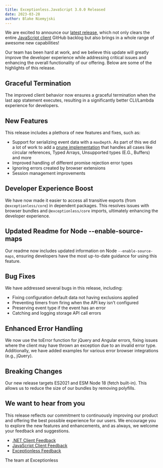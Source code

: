 ```yaml
---
title: Exceptionless.JavaScript 3.0.0 Released
date: 2023-03-28
author: Blake Niemyjski
---
```


We are excited to announce our [latest release](https://github.com/exceptionless/Exceptionless.JavaScript/releases/tag/v3.0.0),
which not only clears the entire [JavaScript client](https://github.com/exceptionless/Exceptionless.JavaScript)
GitHub backlog but also brings in a whole range of awesome new capabilities!

Our team has been hard at work, and we believe this update will greatly improve
the developer experience while addressing critical issues and enhancing the
overall functionality of our offering. Below are some of the highlights of this
release.

## Graceful Termination

The improved client behavior now ensures a graceful termination when the last
app statement executes, resulting in a significantly better CLI/Lambda
experience for developers.

## New Features

This release includes a plethora of new features and fixes, such as:

- Support for serializing event data with a `maxDepth`. As part of this we did a
  lot of work to add a [prune implementation](https://github.com/exceptionless/Exceptionless.JavaScript/blob/v3.0.0/packages/core/src/Utils.ts#L193-L367)
  that handles all cases like circular references, Typed Arrays, Unsupported
  types (E.G., Buffers) and more
- Improved handling of different promise rejection error types
- Ignoring errors created by browser extensions
- Session management improvements

## Developer Experience Boost

We have now made it easier to access all transitive exports
(from `@exceptionless/core`) in dependent packages. This resolves issues with
browser bundles and `@exceptionless/core` imports, ultimately enhancing the
developer experience.

## Updated Readme for Node --enable-source-maps

Our readme now includes updated information on Node `--enable-source-maps`,
ensuring developers have the most up-to-date guidance for using this feature.

## Bug Fixes

We have addressed several bugs in this release, including:

- Fixing configuration default data not having exclusions applied
- Preventing timers from firing when the API key isn't configured
- Preserving event type if the event has an error
- Catching and logging storage API call errors

## Enhanced Error Handling

We now use the toError function for jQuery and Angular errors, fixing issues
where the client may have thrown an exception due to an invalid error type.
Additionally, we have added examples for various error browser integrations
(e.g., jQuery).

## Breaking Changes

Our new release targets ES2021 and ESM Node 18 (fetch built-in). This allows
us to reduce the size of our bundles by removing polyfills.

## We want to hear from you

This release reflects our commitment to continuously improving our product and
offering the best possible experience for our users. We encourage you to explore
the new features and enhancements, and as always, we welcome your feedback and
suggestions.

- [.NET Client Feedback](https://github.com/exceptionless/Exceptionless.Net/issues/new)
- [JavaScript Client Feedback](https://github.com/exceptionless/Exceptionless.JavaScript/issues/new)
- [Exceptionless Feedback](https://github.com/exceptionless/exceptionless/issues/new)

The team at Exceptionless

